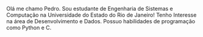 Olá me chamo Pedro. Sou estudante de Engenharia de Sistemas e Computação na Universidade do Estado do Rio de Janeiro!
Tenho Interesse na área de Desenvolvimento e Dados. Possuo habilidades de programação como Python e C.
